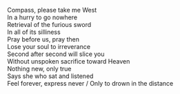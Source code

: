 Compass, please take me West\
In a hurry to go nowhere\
Retrieval of the furious sword\
In all of its silliness\
Pray before us, pray then\
Lose your soul to irreverance\
Second after second will slice you\
Without unspoken sacrifice toward Heaven\
Nothing new, only true\
Says she who sat and listened\
Feel forever, express never / Only to drown in the distance